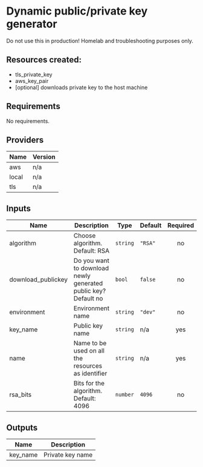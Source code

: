 
# Dynamic public/private key generator

Do not use this in production! Homelab and troubleshooting purposes only.

## Resources created:

- tls\_private\_key
- aws\_key\_pair
- [optional] downloads private key to the host machine

## Requirements

No requirements.

## Providers

| Name | Version |
|------|---------|
| aws | n/a |
| local | n/a |
| tls | n/a |

## Inputs

| Name | Description | Type | Default | Required |
|------|-------------|------|---------|:--------:|
| algorithm | Choose algorithm. Default: RSA | `string` | `"RSA"` | no |
| download\_publickey | Do you want to download newly generated public key? Default no | `bool` | `false` | no |
| environment | Environment name | `string` | `"dev"` | no |
| key\_name | Public key name | `string` | n/a | yes |
| name | Name to be used on all the resources as identifier | `string` | n/a | yes |
| rsa\_bits | Bits for the algorithm. Default: 4096 | `number` | `4096` | no |

## Outputs

| Name | Description |
|------|-------------|
| key\_name | Private key name |
